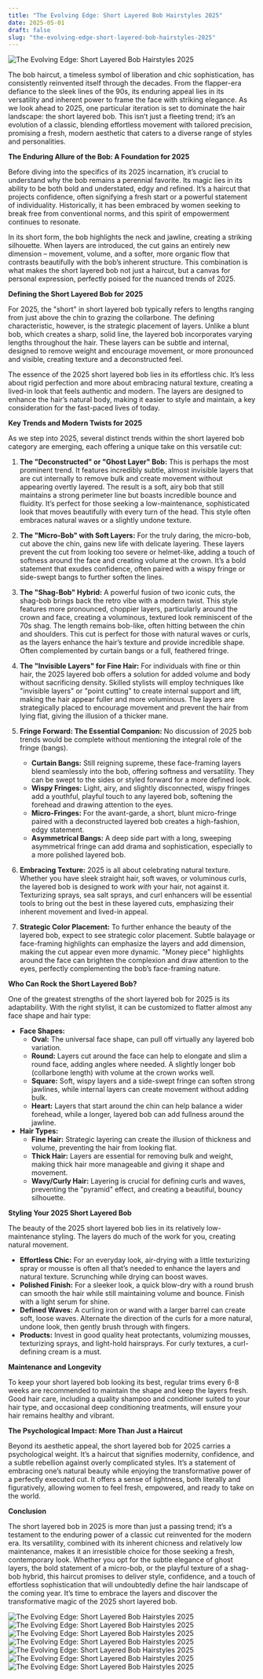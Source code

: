 ```yaml
---
title: "The Evolving Edge: Short Layered Bob Hairstyles 2025"
date: 2025-05-01
draft: false
slug: "the-evolving-edge-short-layered-bob-hairstyles-2025" 
---
```


![The Evolving Edge: Short Layered Bob Hairstyles 2025](https://i.pinimg.com/736x/48/3b/b8/483bb8b2025e4c121a2005d2429948fc.jpg "The Evolving Edge: Short Layered Bob Hairstyles 2025")

The bob haircut, a timeless symbol of liberation and chic sophistication, has consistently reinvented itself through the decades. From the flapper-era defiance to the sleek lines of the 90s, its enduring appeal lies in its versatility and inherent power to frame the face with striking elegance. As we look ahead to 2025, one particular iteration is set to dominate the hair landscape: the short layered bob. This isn’t just a fleeting trend; it’s an evolution of a classic, blending effortless movement with tailored precision, promising a fresh, modern aesthetic that caters to a diverse range of styles and personalities.

**The Enduring Allure of the Bob: A Foundation for 2025**

Before diving into the specifics of its 2025 incarnation, it’s crucial to understand why the bob remains a perennial favorite. Its magic lies in its ability to be both bold and understated, edgy and refined. It’s a haircut that projects confidence, often signifying a fresh start or a powerful statement of individuality. Historically, it has been embraced by women seeking to break free from conventional norms, and this spirit of empowerment continues to resonate.

In its short form, the bob highlights the neck and jawline, creating a striking silhouette. When layers are introduced, the cut gains an entirely new dimension – movement, volume, and a softer, more organic flow that contrasts beautifully with the bob’s inherent structure. This combination is what makes the short layered bob not just a haircut, but a canvas for personal expression, perfectly poised for the nuanced trends of 2025.

**Defining the Short Layered Bob for 2025**

For 2025, the "short" in short layered bob typically refers to lengths ranging from just above the chin to grazing the collarbone. The defining characteristic, however, is the strategic placement of layers. Unlike a blunt bob, which creates a sharp, solid line, the layered bob incorporates varying lengths throughout the hair. These layers can be subtle and internal, designed to remove weight and encourage movement, or more pronounced and visible, creating texture and a deconstructed feel.

The essence of the 2025 short layered bob lies in its effortless chic. It’s less about rigid perfection and more about embracing natural texture, creating a lived-in look that feels authentic and modern. The layers are designed to enhance the hair’s natural body, making it easier to style and maintain, a key consideration for the fast-paced lives of today.

**Key Trends and Modern Twists for 2025**

As we step into 2025, several distinct trends within the short layered bob category are emerging, each offering a unique take on this versatile cut:

1. **The "Deconstructed" or "Ghost Layer" Bob:** This is perhaps the most prominent trend. It features incredibly subtle, almost invisible layers that are cut internally to remove bulk and create movement without appearing overtly layered. The result is a soft, airy bob that still maintains a strong perimeter line but boasts incredible bounce and fluidity. It’s perfect for those seeking a low-maintenance, sophisticated look that moves beautifully with every turn of the head. This style often embraces natural waves or a slightly undone texture.
2. **The "Micro-Bob" with Soft Layers:** For the truly daring, the micro-bob, cut above the chin, gains new life with delicate layering. These layers prevent the cut from looking too severe or helmet-like, adding a touch of softness around the face and creating volume at the crown. It’s a bold statement that exudes confidence, often paired with a wispy fringe or side-swept bangs to further soften the lines.
3. **The "Shag-Bob" Hybrid:** A powerful fusion of two iconic cuts, the shag-bob brings back the retro vibe with a modern twist. This style features more pronounced, choppier layers, particularly around the crown and face, creating a voluminous, textured look reminiscent of the 70s shag. The length remains bob-like, often hitting between the chin and shoulders. This cut is perfect for those with natural waves or curls, as the layers enhance the hair’s texture and provide incredible shape. Often complemented by curtain bangs or a full, feathered fringe.
4. **The "Invisible Layers" for Fine Hair:** For individuals with fine or thin hair, the 2025 layered bob offers a solution for added volume and body without sacrificing density. Skilled stylists will employ techniques like "invisible layers" or "point cutting" to create internal support and lift, making the hair appear fuller and more voluminous. The layers are strategically placed to encourage movement and prevent the hair from lying flat, giving the illusion of a thicker mane.
5. **Fringe Forward: The Essential Companion:** No discussion of 2025 bob trends would be complete without mentioning the integral role of the fringe (bangs).

   * **Curtain Bangs:** Still reigning supreme, these face-framing layers blend seamlessly into the bob, offering softness and versatility. They can be swept to the sides or styled forward for a more defined look.
   * **Wispy Fringes:** Light, airy, and slightly disconnected, wispy fringes add a youthful, playful touch to any layered bob, softening the forehead and drawing attention to the eyes.
   * **Micro-Fringes:** For the avant-garde, a short, blunt micro-fringe paired with a deconstructed layered bob creates a high-fashion, edgy statement.
   * **Asymmetrical Bangs:** A deep side part with a long, sweeping asymmetrical fringe can add drama and sophistication, especially to a more polished layered bob.
6. **Embracing Texture:** 2025 is all about celebrating natural texture. Whether you have sleek straight hair, soft waves, or voluminous curls, the layered bob is designed to work *with* your hair, not against it. Texturizing sprays, sea salt sprays, and curl enhancers will be essential tools to bring out the best in these layered cuts, emphasizing their inherent movement and lived-in appeal.
7. **Strategic Color Placement:** To further enhance the beauty of the layered bob, expect to see strategic color placement. Subtle balayage or face-framing highlights can emphasize the layers and add dimension, making the cut appear even more dynamic. "Money piece" highlights around the face can brighten the complexion and draw attention to the eyes, perfectly complementing the bob’s face-framing nature.

**Who Can Rock the Short Layered Bob?**

One of the greatest strengths of the short layered bob for 2025 is its adaptability. With the right stylist, it can be customized to flatter almost any face shape and hair type:

* **Face Shapes:**
  + **Oval:** The universal face shape, can pull off virtually any layered bob variation.
  + **Round:** Layers cut around the face can help to elongate and slim a round face, adding angles where needed. A slightly longer bob (collarbone length) with volume at the crown works well.
  + **Square:** Soft, wispy layers and a side-swept fringe can soften strong jawlines, while internal layers can create movement without adding bulk.
  + **Heart:** Layers that start around the chin can help balance a wider forehead, while a longer, layered bob can add fullness around the jawline.
* **Hair Types:**
  + **Fine Hair:** Strategic layering can create the illusion of thickness and volume, preventing the hair from looking flat.
  + **Thick Hair:** Layers are essential for removing bulk and weight, making thick hair more manageable and giving it shape and movement.
  + **Wavy/Curly Hair:** Layering is crucial for defining curls and waves, preventing the "pyramid" effect, and creating a beautiful, bouncy silhouette.

**Styling Your 2025 Short Layered Bob**

The beauty of the 2025 short layered bob lies in its relatively low-maintenance styling. The layers do much of the work for you, creating natural movement.

* **Effortless Chic:** For an everyday look, air-drying with a little texturizing spray or mousse is often all that’s needed to enhance the layers and natural texture. Scrunching while drying can boost waves.
* **Polished Finish:** For a sleeker look, a quick blow-dry with a round brush can smooth the hair while still maintaining volume and bounce. Finish with a light serum for shine.
* **Defined Waves:** A curling iron or wand with a larger barrel can create soft, loose waves. Alternate the direction of the curls for a more natural, undone look, then gently brush through with fingers.
* **Products:** Invest in good quality heat protectants, volumizing mousses, texturizing sprays, and light-hold hairsprays. For curly textures, a curl-defining cream is a must.

**Maintenance and Longevity**

To keep your short layered bob looking its best, regular trims every 6-8 weeks are recommended to maintain the shape and keep the layers fresh. Good hair care, including a quality shampoo and conditioner suited to your hair type, and occasional deep conditioning treatments, will ensure your hair remains healthy and vibrant.

**The Psychological Impact: More Than Just a Haircut**

Beyond its aesthetic appeal, the short layered bob for 2025 carries a psychological weight. It’s a haircut that signifies modernity, confidence, and a subtle rebellion against overly complicated styles. It’s a statement of embracing one’s natural beauty while enjoying the transformative power of a perfectly executed cut. It offers a sense of lightness, both literally and figuratively, allowing women to feel fresh, empowered, and ready to take on the world.

**Conclusion**

The short layered bob in 2025 is more than just a passing trend; it’s a testament to the enduring power of a classic cut reinvented for the modern era. Its versatility, combined with its inherent chicness and relatively low maintenance, makes it an irresistible choice for those seeking a fresh, contemporary look. Whether you opt for the subtle elegance of ghost layers, the bold statement of a micro-bob, or the playful texture of a shag-bob hybrid, this haircut promises to deliver style, confidence, and a touch of effortless sophistication that will undoubtedly define the hair landscape of the coming year. It’s time to embrace the layers and discover the transformative magic of the 2025 short layered bob.

![The Evolving Edge: Short Layered Bob Hairstyles 2025](https://i.pinimg.com/originals/c6/38/d0/c638d016e9e3a6aeb52f3e59295f5bec.jpg "The Evolving Edge: Short Layered Bob Hairstyles 2025") ![The Evolving Edge: Short Layered Bob Hairstyles 2025](https://i.pinimg.com/originals/9f/90/ee/9f90eef2c018ba24bb7bd04a731763b6.jpg "The Evolving Edge: Short Layered Bob Hairstyles 2025") ![The Evolving Edge: Short Layered Bob Hairstyles 2025](https://www.hairstylery.com/wp-content/uploads/bob-for-fine-hair/5-BrdEbA1Fbz6.jpg "The Evolving Edge: Short Layered Bob Hairstyles 2025") ![The Evolving Edge: Short Layered Bob Hairstyles 2025](http://www.hairstyleslife.com/wp-content/uploads/2018/02/Short-Bob-Haircuts-with-Bangs-and-Layered-Bob-Hairstyles-Hair-Colors-2018-2019-13.jpg "The Evolving Edge: Short Layered Bob Hairstyles 2025") ![The Evolving Edge: Short Layered Bob Hairstyles 2025](https://i.pinimg.com/originals/47/4b/d6/474bd68e9bfd22d8c71046fb60ffc324.webp "The Evolving Edge: Short Layered Bob Hairstyles 2025") ![The Evolving Edge: Short Layered Bob Hairstyles 2025](https://pophaircuts.com/images/2020/01/Latest-Wavy-Bob-Haircuts-Women-Short-Bob-Hairstyle.jpg "The Evolving Edge: Short Layered Bob Hairstyles 2025") ![The Evolving Edge: Short Layered Bob Hairstyles 2025](https://artfasad.com/wp-content/uploads/2025/05/short-layered-bob-hairstyles-10-6.jpg "The Evolving Edge: Short Layered Bob Hairstyles 2025")